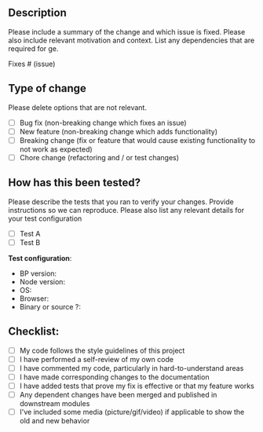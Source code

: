 ## Description

Please include a summary of the change and which issue is fixed. Please also include relevant motivation and context. List any dependencies that are required for 
ge.

Fixes # (issue)

## Type of change

Please delete options that are not relevant.

- [ ] Bug fix (non-breaking change which fixes an issue)
- [ ] New feature (non-breaking change which adds functionality)
- [ ] Breaking change (fix or feature that would cause existing functionality to not work as expected)
- [ ] Chore change (refactoring and / or test changes)

## How has this been tested?

Please describe the tests that you ran to verify your changes. Provide instructions so we can reproduce. Please also list any relevant details for your test configuration

- [ ] Test A
- [ ] Test B

**Test configuration**:
* BP version:
* Node version:
* OS:
* Browser:
* Binary or source ?: 

## Checklist:

- [ ] My code follows the style guidelines of this project
- [ ] I have performed a self-review of my own code
- [ ] I have commented my code, particularly in hard-to-understand areas
- [ ] I have made corresponding changes to the documentation
- [ ] I have added tests that prove my fix is effective or that my feature works
- [ ] Any dependent changes have been merged and published in downstream modules
- [ ] I've included some media (picture/gif/video) if applicable to show the old and new behavior
